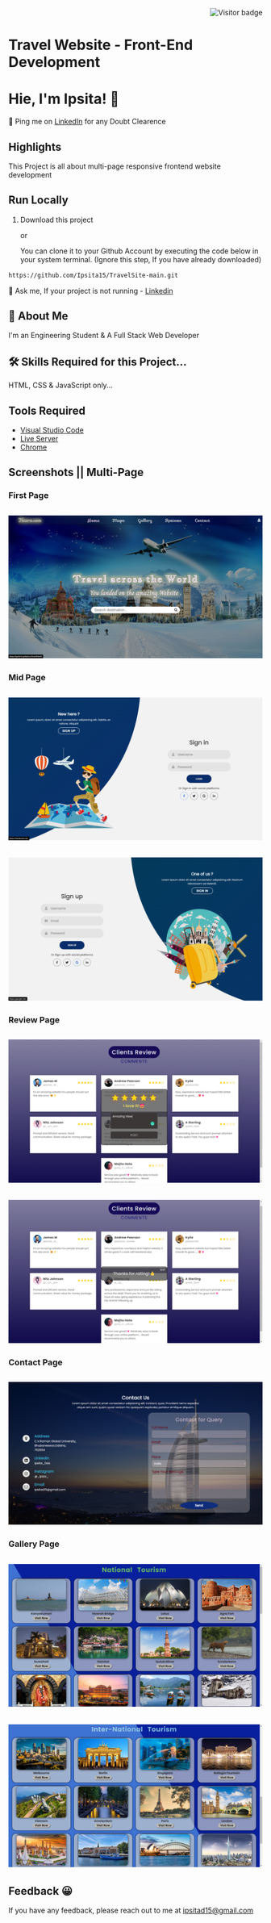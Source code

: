 <p  align="right"><img src="https://visitor-badge.laobi.icu/badge?page_id=TravelSite-main" alt="Visitor badge"/>

# Travel Website - Front-End Development
# Hie, I'm Ipsita! 👋
📌 Ping me on [LinkedIn](https://www.linkedin.com/in/ipsita-das724/) for any Doubt Clearence
## Highlights
This Project is all about multi-page responsive frontend website development
    
## Run Locally

1. Download this project

    or

    You can clone it to your Github Account by executing the code below in your system terminal. (Ignore this step, If you have already downloaded)
```bash
https://github.com/Ipsita15/TravelSite-main.git
```

💬 Ask me, If your project is not running - 
[Linkedin](https://www.linkedin.com/in/ipsita-das724/)
## 🚀 About Me
I'm an Engineering Student & A Full Stack Web Developer


## 🛠 Skills Required for this Project...
HTML, CSS & JavaScript only...

## Tools Required
- [Visual Studio Code](https://code.visualstudio.com/download)
- [Live Server](https://marketplace.visualstudio.com/items?itemName=ritwickdey.LiveServer)
- [Chrome](https://www.google.com/chrome/thank-you.html?brand=JJTC&statcb=1&installdataindex=empty&defaultbrowser=0#)


## Screenshots ||  Multi-Page

### First Page

![Home Screenshot](./images/Home.png)
-

### Mid Page

![Login Screenshot](./images/login1.png)
-
![Login Screenshot](./images/login2.png)
-
 ### Review Page

![Review Screenshot](./images/Review1.png)
-
![Review Screenshot](./images/Review2.png)
-
### Contact Page

![Contact Screenshot](./images/Contact.png)
-
### Gallery Page

![Gallery Screenshot](./images/Gallery1.png)
-  
![Gallery Screenshot](./images/Gallery2.png)
-  
## Feedback 😀

If you have any feedback, please reach out to me at ipsitad15@gmail.com
